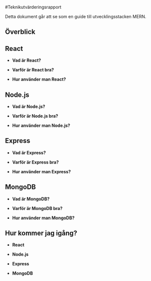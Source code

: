#Teknikutvärderingsrapport

Detta dokument går att se som en guide till utvecklingsstacken MERN.

## Överblick

## React

* **Vad är React?**

* **Varför är React bra?**

* **Hur använder man React?**

## Node.js

* **Vad är Node.js?**

* **Varför är Node.js bra?**

* **Hur använder man Node.js?**

## Express

* **Vad är Express?**

* **Varför är Express bra?**

* **Hur använder man Express?**

## MongoDB

* **Vad är MongoDB?**

* **Varför är MongoDB bra?**

* **Hur använder man MongoDB?**

## Hur kommer jag igång?

* **React**

* **Node.js**

* **Express**

* **MongoDB**
